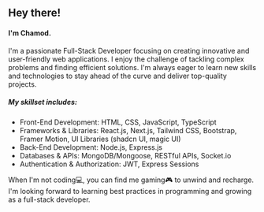 ## Hey there!
#### I'm Chamod.

I'm a passionate Full-Stack Developer focusing on creating innovative and user-friendly web applications. I enjoy the challenge of tackling complex problems and finding efficient solutions. I'm always eager to learn new skills and technologies to stay ahead of the curve and deliver top-quality projects.

##### My skillset includes:
* Front-End Development: HTML, CSS, JavaScript, TypeScript
* Frameworks & Libraries: React.js, Next.js, Tailwind CSS, Bootstrap, Framer Motion, UI Libraries (shadcn UI, magic UI)
* Back-End Development: Node.js, Express.js
* Databases & APIs: MongoDB/Mongoose, RESTful APIs, Socket.io
* Authentication & Authorization: JWT, Express Sessions

When I'm not coding💻, you can find me gaming🎮 to unwind and recharge. I'm looking forward to learning best practices in programming and growing as a full-stack developer.
